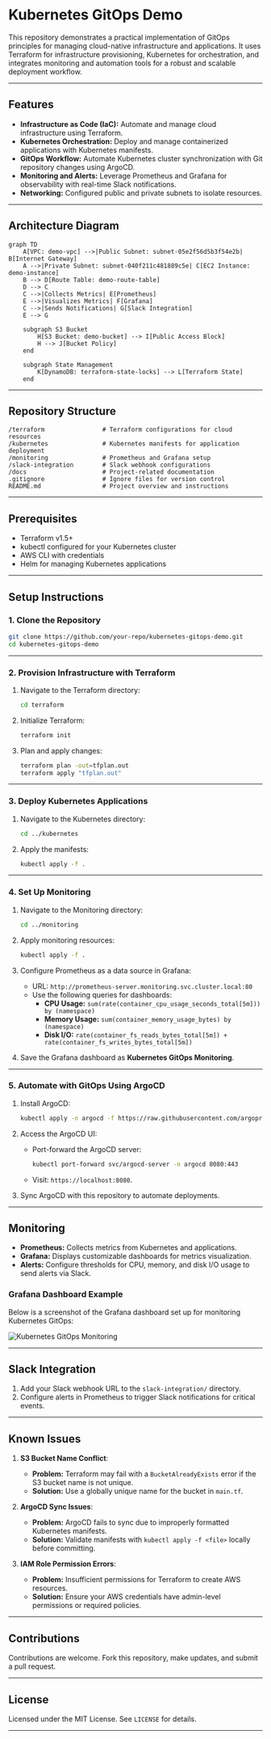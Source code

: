 # Kubernetes GitOps Demo

This repository demonstrates a practical implementation of GitOps principles for managing cloud-native infrastructure and applications. It uses Terraform for infrastructure provisioning, Kubernetes for orchestration, and integrates monitoring and automation tools for a robust and scalable deployment workflow.

---

## Features

- **Infrastructure as Code (IaC):** Automate and manage cloud infrastructure using Terraform.
- **Kubernetes Orchestration:** Deploy and manage containerized applications with Kubernetes manifests.
- **GitOps Workflow:** Automate Kubernetes cluster synchronization with Git repository changes using ArgoCD.
- **Monitoring and Alerts:** Leverage Prometheus and Grafana for observability with real-time Slack notifications.
- **Networking:** Configured public and private subnets to isolate resources.

---

## Architecture Diagram

```mermaid
graph TD
    A[VPC: demo-vpc] -->|Public Subnet: subnet-05e2f56d5b3f54e2b| B[Internet Gateway]
    A -->|Private Subnet: subnet-040f211c481889c5e| C[EC2 Instance: demo-instance]
    B --> D[Route Table: demo-route-table]
    D --> C
    C -->|Collects Metrics| E[Prometheus]
    E -->|Visualizes Metrics| F[Grafana]
    C -->|Sends Notifications| G[Slack Integration]
    E --> G

    subgraph S3 Bucket
        H[S3 Bucket: demo-bucket] --> I[Public Access Block]
        H --> J[Bucket Policy]
    end

    subgraph State Management
        K[DynamoDB: terraform-state-locks] --> L[Terraform State]
    end
```

---

## Repository Structure

```plaintext
/terraform                # Terraform configurations for cloud resources
/kubernetes               # Kubernetes manifests for application deployment
/monitoring               # Prometheus and Grafana setup
/slack-integration        # Slack webhook configurations
/docs                     # Project-related documentation
.gitignore                # Ignore files for version control
README.md                 # Project overview and instructions
```

---

## Prerequisites

- Terraform v1.5+
- kubectl configured for your Kubernetes cluster
- AWS CLI with credentials
- Helm for managing Kubernetes applications

---

## Setup Instructions

### 1. Clone the Repository

```bash
git clone https://github.com/your-repo/kubernetes-gitops-demo.git
cd kubernetes-gitops-demo
```

---

### 2. Provision Infrastructure with Terraform

1. Navigate to the Terraform directory:

   ```bash
   cd terraform
   ```

2. Initialize Terraform:

   ```bash
   terraform init
   ```

3. Plan and apply changes:

   ```bash
   terraform plan -out=tfplan.out
   terraform apply "tfplan.out"
   ```

---

### 3. Deploy Kubernetes Applications

1. Navigate to the Kubernetes directory:

   ```bash
   cd ../kubernetes
   ```

2. Apply the manifests:

   ```bash
   kubectl apply -f .
   ```

---

### 4. Set Up Monitoring

1. Navigate to the Monitoring directory:

   ```bash
   cd ../monitoring
   ```

2. Apply monitoring resources:

   ```bash
   kubectl apply -f .
   ```

3. Configure Prometheus as a data source in Grafana:

   - URL: `http://prometheus-server.monitoring.svc.cluster.local:80`
   - Use the following queries for dashboards:
     - **CPU Usage:** `sum(rate(container_cpu_usage_seconds_total[5m])) by (namespace)`
     - **Memory Usage:** `sum(container_memory_usage_bytes) by (namespace)`
     - **Disk I/O:** `rate(container_fs_reads_bytes_total[5m]) + rate(container_fs_writes_bytes_total[5m])`

4. Save the Grafana dashboard as **Kubernetes GitOps Monitoring**.

---

### 5. Automate with GitOps Using ArgoCD

1. Install ArgoCD:

   ```bash
   kubectl apply -n argocd -f https://raw.githubusercontent.com/argoproj/argo-cd/stable/manifests/install.yaml
   ```

2. Access the ArgoCD UI:

   - Port-forward the ArgoCD server:

     ```bash
     kubectl port-forward svc/argocd-server -n argocd 8080:443
     ```

   - Visit: `https://localhost:8080`.

3. Sync ArgoCD with this repository to automate deployments.

---

## Monitoring

- **Prometheus:** Collects metrics from Kubernetes and applications.
- **Grafana:** Displays customizable dashboards for metrics visualization.
- **Alerts:** Configure thresholds for CPU, memory, and disk I/O usage to send alerts via Slack.

### Grafana Dashboard Example

Below is a screenshot of the Grafana dashboard set up for monitoring Kubernetes GitOps:

![Kubernetes GitOps Monitoring](media/kubernetes-gitops-monitoring-screenshoot.png)

---

## Slack Integration

1. Add your Slack webhook URL to the `slack-integration/` directory.
2. Configure alerts in Prometheus to trigger Slack notifications for critical events.

---

## Known Issues

1. **S3 Bucket Name Conflict**:

   - **Problem:** Terraform may fail with a `BucketAlreadyExists` error if the S3 bucket name is not unique.
   - **Solution:** Use a globally unique name for the bucket in `main.tf`.

2. **ArgoCD Sync Issues**:

   - **Problem:** ArgoCD fails to sync due to improperly formatted Kubernetes manifests.
   - **Solution:** Validate manifests with `kubectl apply -f <file>` locally before committing.

3. **IAM Role Permission Errors**:
   - **Problem:** Insufficient permissions for Terraform to create AWS resources.
   - **Solution:** Ensure your AWS credentials have admin-level permissions or required policies.

---

## Contributions

Contributions are welcome. Fork this repository, make updates, and submit a pull request.

---

## License

Licensed under the MIT License. See `LICENSE` for details.

---
